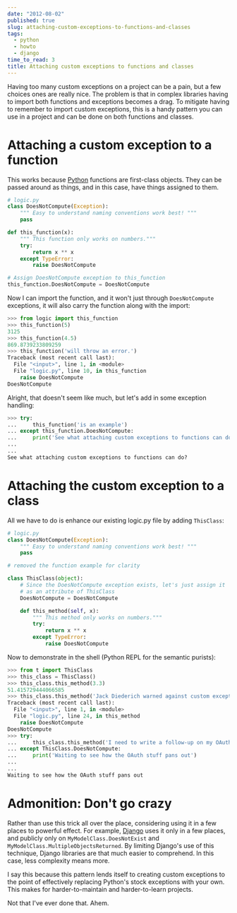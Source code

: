 ```yaml
---
date: "2012-08-02"
published: true
slug: attaching-custom-exceptions-to-functions-and-classes
tags:
  - python
  - howto
  - django
time_to_read: 3
title: Attaching custom exceptions to functions and classes
---
```


Having too many custom exceptions on a project can be a pain, but a few
choices ones are really nice. The problem is that in complex libraries
having to import both functions and exceptions becomes a drag. To
mitigate having to remember to import custom exceptions, this is a handy
pattern you can use in a project and can be done on both functions and
classes.

# Attaching a custom exception to a function

This works because [Python](https://python.org) functions are first-class
objects. They can be passed around as things, and in this case, have
things assigned to them.

```python
# logic.py
class DoesNotCompute(Exception):
    """ Easy to understand naming conventions work best! """
    pass

def this_function(x):
    """ This function only works on numbers."""
    try:
        return x ** x
    except TypeError:
        raise DoesNotCompute

# Assign DoesNotCompute exception to this_function
this_function.DoesNotCompute = DoesNotCompute
```

Now I can import the function, and it won't just through
`DoesNotCompute` exceptions, it will also carry the function along with
the import:

```python
>>> from logic import this_function
>>> this_function(5)
3125
>>> this_function(4.5)
869.8739233809259
>>> this_function('will throw an error.')
Traceback (most recent call last):
  File "<input>", line 1, in <module>
  File "logic.py", line 10, in this_function
    raise DoesNotCompute
DoesNotCompute
```

Alright, that doesn't seem like much, but let's add in some exception
handling:

```python
>>> try:
...     this_function('is an example')
... except this_function.DoesNotCompute:
...     print('See what attaching custom exceptions to functions can do?')
...
...
See what attaching custom exceptions to functions can do?
```

# Attaching the custom exception to a class

All we have to do is enhance our existing logic.py file by adding
`ThisClass`:

```python
# logic.py
class DoesNotCompute(Exception):
    """ Easy to understand naming conventions work best! """
    pass

# removed the function example for clarity

class ThisClass(object):
    # Since the DoesNotCompute exception exists, let's just assign it
    # as an attribute of ThisClass
    DoesNotCompute = DoesNotCompute

    def this_method(self, x):
        """ This method only works on numbers."""
        try:
            return x ** x
        except TypeError:
            raise DoesNotCompute
```

Now to demonstrate in the shell (Python REPL for the semantic purists):

```python
>>> from t import ThisClass
>>> this_class = ThisClass()
>>> this_class.this_method(3.3)
51.415729444066585
>>> this_class.this_method('Jack Diederich warned against custom exceptions')
Traceback (most recent call last):
  File "<input>", line 1, in <module>
  File "logic.py", line 24, in this_method
    raise DoesNotCompute
DoesNotCompute
>>> try:
...     this_class.this_method('I need to write a follow-up on my OAuth post')
... except ThisClass.DoesNotCompute:
...     print('Waiting to see how the OAuth stuff pans out')
...
...
Waiting to see how the OAuth stuff pans out
```

# Admonition: Don't go crazy

Rather than use this trick all over the place, considering using it in a
few places to powerful effect. For example,
[Django](https://djangoproject.com) uses it only in a few places, and
publicly only on `MyModelClass.DoesNotExist` and
`MyModelClass.MultipleObjectsReturned`. By limiting Django's use of
this technique, Django libraries are that much easier to comprehend. In
this case, less complexity means more.

I say this because this pattern lends itself to creating custom
exceptions to the point of effectively replacing Python's stock
exceptions with your own. This makes for harder-to-maintain and
harder-to-learn projects.

Not that I've ever done that. Ahem.
